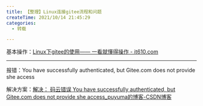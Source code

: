 ```yaml
---
title: 【整理】Linux连接gitee流程和问题
createTime: 2021/10/14 21:45:29
categories:
  - 转载

---
```


基本操作：[Linux下gitee的使用—— 一看就懂得操作 - it610.com](https://www.it610.com/article/1282320751600353280.htm)

---

报错：You have successfully authenticated, but Gitee.com does not provide she access

解决方案：[解决： 码云错误 You have successfully authenticated, but Gitee.com does not provide she access_puyuma的博客-CSDN博客](https://blog.csdn.net/qq_39380155/article/details/106229359)
